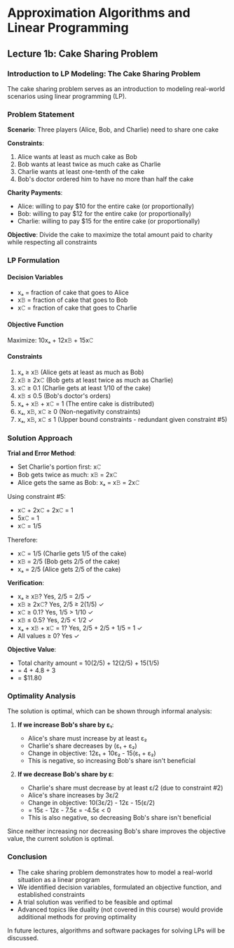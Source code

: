 # Approximation Algorithms and Linear Programming
## Lecture 1b: Cake Sharing Problem

### Introduction to LP Modeling: The Cake Sharing Problem

The cake sharing problem serves as an introduction to modeling real-world scenarios using linear programming (LP).

### Problem Statement

**Scenario**: Three players (Alice, Bob, and Charlie) need to share one cake

**Constraints**:
1. Alice wants at least as much cake as Bob
2. Bob wants at least twice as much cake as Charlie
3. Charlie wants at least one-tenth of the cake
4. Bob's doctor ordered him to have no more than half the cake

**Charity Payments**:
- Alice: willing to pay $10 for the entire cake (or proportionally)
- Bob: willing to pay $12 for the entire cake (or proportionally)
- Charlie: willing to pay $15 for the entire cake (or proportionally)

**Objective**: Divide the cake to maximize the total amount paid to charity while respecting all constraints

### LP Formulation

#### Decision Variables
- xₐ = fraction of cake that goes to Alice
- x𝙱 = fraction of cake that goes to Bob
- x𝙲 = fraction of cake that goes to Charlie

#### Objective Function
Maximize: 10xₐ + 12x𝙱 + 15x𝙲

#### Constraints
1. xₐ ≥ x𝙱 (Alice gets at least as much as Bob)
2. x𝙱 ≥ 2x𝙲 (Bob gets at least twice as much as Charlie)
3. x𝙲 ≥ 0.1 (Charlie gets at least 1/10 of the cake)
4. x𝙱 ≤ 0.5 (Bob's doctor's orders)
5. xₐ + x𝙱 + x𝙲 = 1 (The entire cake is distributed)
6. xₐ, x𝙱, x𝙲 ≥ 0 (Non-negativity constraints)
7. xₐ, x𝙱, x𝙲 ≤ 1 (Upper bound constraints - redundant given constraint #5)

### Solution Approach

**Trial and Error Method**:
- Set Charlie's portion first: x𝙲
- Bob gets twice as much: x𝙱 = 2x𝙲
- Alice gets the same as Bob: xₐ = x𝙱 = 2x𝙲

Using constraint #5:
- x𝙲 + 2x𝙲 + 2x𝙲 = 1
- 5x𝙲 = 1
- x𝙲 = 1/5

Therefore:
- x𝙲 = 1/5 (Charlie gets 1/5 of the cake)
- x𝙱 = 2/5 (Bob gets 2/5 of the cake)
- xₐ = 2/5 (Alice gets 2/5 of the cake)

**Verification**:
- xₐ ≥ x𝙱? Yes, 2/5 = 2/5 ✓
- x𝙱 ≥ 2x𝙲? Yes, 2/5 ≥ 2(1/5) ✓
- x𝙲 ≥ 0.1? Yes, 1/5 > 1/10 ✓
- x𝙱 ≤ 0.5? Yes, 2/5 < 1/2 ✓
- xₐ + x𝙱 + x𝙲 = 1? Yes, 2/5 + 2/5 + 1/5 = 1 ✓
- All values ≥ 0? Yes ✓

**Objective Value**:
- Total charity amount = 10(2/5) + 12(2/5) + 15(1/5)
- = 4 + 4.8 + 3
- = $11.80

### Optimality Analysis

The solution is optimal, which can be shown through informal analysis:

1. **If we increase Bob's share by ε₁**:
   - Alice's share must increase by at least ε₂
   - Charlie's share decreases by (ε₁ + ε₂)
   - Change in objective: 12ε₁ + 10ε₂ - 15(ε₁ + ε₂)
   - This is negative, so increasing Bob's share isn't beneficial

2. **If we decrease Bob's share by ε**:
   - Charlie's share must decrease by at least ε/2 (due to constraint #2)
   - Alice's share increases by 3ε/2
   - Change in objective: 10(3ε/2) - 12ε - 15(ε/2)
   - = 15ε - 12ε - 7.5ε = -4.5ε < 0
   - This is also negative, so decreasing Bob's share isn't beneficial

Since neither increasing nor decreasing Bob's share improves the objective value, the current solution is optimal.

### Conclusion

- The cake sharing problem demonstrates how to model a real-world situation as a linear program
- We identified decision variables, formulated an objective function, and established constraints
- A trial solution was verified to be feasible and optimal
- Advanced topics like duality (not covered in this course) would provide additional methods for proving optimality

In future lectures, algorithms and software packages for solving LPs will be discussed.
